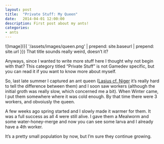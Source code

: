 ```yaml
---
layout: post
title:  "Private Stuff: My Queen"
date:   2014-04-01 12:00:00
description: First post about my ants!
categories:
- ants
---
```


![Image]({{ '/assets/images/queen.png' | prepend: site.baseurl | prepend: site.url }})
That title sounds really weird, doesn’t it?

Anyways, since I wanted to write more stuff here I thought why not begin with that?
This category titled “Private Stuff” is not Gamedev specific, but you can read it if you want to know more about myself.

So, last late summer I captured an ant queen ([Lasius cf. Niger][lasius] it’s really hard to tell the difference between them) and I soon saw workers (although the initial groth was really slow, which concerned me a bit).
When Winter came, I put them somewhere where it was cold enough. By that time there were 3 workers, and obvoiusly the queen.

A few weeks ago spring started and I slowly made it warmer for them. It was a full success as all 4 were still alive. I gave them a Mealworm and some water-honey-merge and now you can see some larva and I already have a 4th worker.

It’s a pretty small population by now, but I’m sure they continue growing.

[lasius]: http://en.wikipedia.org/wiki/Black_garden_ant